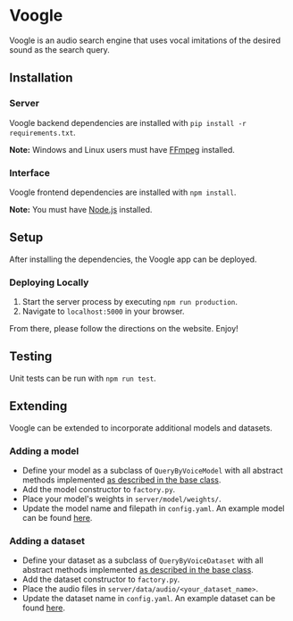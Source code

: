 # Voogle
Voogle is an audio search engine that uses vocal imitations of the desired sound as the search query.

## Installation
### Server
Voogle backend dependencies are installed with `pip install -r requirements.txt`.

**Note:** Windows and Linux users must have [FFmpeg](https://www.ffmpeg.org/) installed.

### Interface
Voogle frontend dependencies are installed with `npm install`.

**Note:** You must have [Node.js](https://nodejs.org/en/) installed.

## Setup
After installing the dependencies, the Voogle app can be deployed.

### Deploying Locally
1. Start the server process by executing `npm run production`.
2. Navigate to `localhost:5000` in your browser.

From there, please follow the directions on the website. Enjoy!

## Testing
Unit tests can be run with `npm run test`.

## Extending
Voogle can be extended to incorporate additional models and datasets.

### Adding a model
- Define your model as a subclass of `QueryByVoiceModel` with all abstract methods implemented [as described in the base class](server/model/QueryByVoiceModel.py).
- Add the model constructor to `factory.py`.
- Place your model's weights in `server/model/weights/`.
- Update the model name and filepath in `config.yaml`.
An example model can be found [here](server/model/SiameseStyle.py).

### Adding a dataset
- Define your dataset as a subclass of `QueryByVoiceDataset` with all abstract methods implemented [as described in the base class](server/data/QueryByVoiceDataset.py).
- Add the dataset constructor to `factory.py`.
- Place the audio files in `server/data/audio/<your_dataset_name>`.
- Update the dataset name in `config.yaml`.
An example dataset can be found [here](server/data/TestDataset.py).
